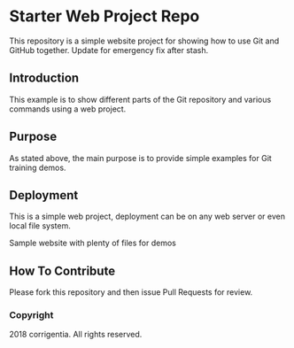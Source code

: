 # Starter Web Project Repo

This repository is a simple website project for showing how to use Git and GitHub together. Update for emergency fix after stash.

## Introduction

This example is to show different parts of the Git repository and various commands using a web project.

## Purpose

As stated above, the main purpose is to provide simple examples for Git training demos.

## Deployment

This is a simple web project, deployment can be on any web server or even local file system. 

Sample website with plenty of files for demos

## How To Contribute

Please fork this repository and then issue Pull Requests for review.

### Copyright

2018 corrigentia. All rights reserved.

